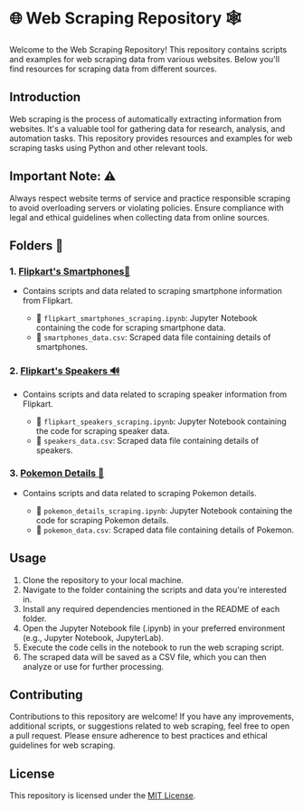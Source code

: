 # 🌐 Web Scraping Repository 🕸️

Welcome to the Web Scraping Repository! This repository contains scripts and examples for web scraping data from various websites. Below you'll find resources for scraping data from different sources.

## Introduction

Web scraping is the process of automatically extracting information from websites. It's a valuable tool for gathering data for research, analysis, and automation tasks. This repository provides resources and examples for web scraping tasks using Python and other relevant tools.

## Important Note: ⚠️

Always respect website terms of service and practice responsible scraping to avoid overloading servers or violating policies. Ensure compliance with legal and ethical guidelines when collecting data from online sources.

## Folders 📂

### 1. [Flipkart's Smartphones📱](Flipkart's-Smartphones)

- Contains scripts and data related to scraping smartphone information from Flipkart.

  - 📝 `flipkart_smartphones_scraping.ipynb`: Jupyter Notebook containing the code for scraping smartphone data.
  - 💾 `smartphones_data.csv`: Scraped data file containing details of smartphones.

### 2. [Flipkart's Speakers 🔊](Flipkart's-Speakers)

- Contains scripts and data related to scraping speaker information from Flipkart.

  - 📝 `flipkart_speakers_scraping.ipynb`: Jupyter Notebook containing the code for scraping speaker data.
  - 💾 `speakers_data.csv`: Scraped data file containing details of speakers.

### 3. [Pokemon Details 🐾](Pokemon-Details)

- Contains scripts and data related to scraping Pokemon details.

  - 📝 `pokemon_details_scraping.ipynb`: Jupyter Notebook containing the code for scraping Pokemon details.
  - 💾 `pokemon_data.csv`: Scraped data file containing details of Pokemon.

## Usage

1. Clone the repository to your local machine.
2. Navigate to the folder containing the scripts and data you're interested in.
3. Install any required dependencies mentioned in the README of each folder.
4. Open the Jupyter Notebook file (.ipynb) in your preferred environment (e.g., Jupyter Notebook, JupyterLab).
5. Execute the code cells in the notebook to run the web scraping script.
6. The scraped data will be saved as a CSV file, which you can then analyze or use for further processing.

## Contributing

Contributions to this repository are welcome! If you have any improvements, additional scripts, or suggestions related to web scraping, feel free to open a pull request. Please ensure adherence to best practices and ethical guidelines for web scraping.

## License

This repository is licensed under the [MIT License](/LICENSE.txt).